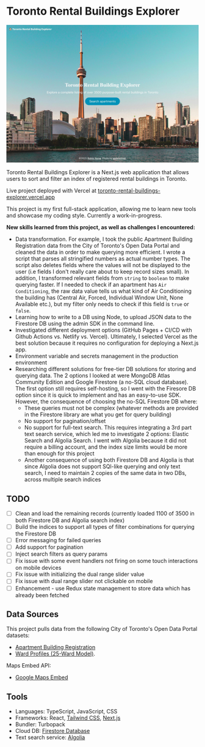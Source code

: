 # Toronto Rental Buildings Explorer

![Landing page](./public/home-page-screenshot.jpg)

Toronto Rental Buildings Explorer is a Next.js web application that allows users to sort and filter an index of registered rental buildings in Toronto.

Live project deployed with Vercel at [toronto-rental-buildings-explorer.vercel.app](https://toronto-rental-buildings-explorer.vercel.app/)

This project is my first full-stack application, allowing me to learn new tools and showcase my coding style. Currently a work-in-progress.

**New skills learned from this project, as well as challenges I encountered:**

  - Data transformation. For example, I took the public Apartment Building Registration data from the City of Toronto's Open Data Portal and cleaned the data in order to make querying more efficient. I wrote a script that parses all stringified numbers as actual number types. The script also deletes fields where the values will not be displayed to the user (i.e fields I don't really care about to keep record sizes small). In addition, I transformed relevant fields from `string` to `boolean` to make querying faster. If I needed to check if an apartment has `Air Conditioning`, the raw data value tells us what kind of Air Conditioning the building has (Central Air, Forced, Individual Window Unit, None Available etc.), but my filter only needs to check if this field is `true` or `false`.
  - Learning how to write to a DB using Node, to upload JSON data to the Firestore DB using the admin SDK in the command line.
  - Investigated different deployment options (GitHub Pages + CI/CD with Github Actions vs. Netlify vs. Vercel). Ultimately, I selected Vercel as the best solution because it requires no configuration for deploying a Next.js app.
  - Environment variable and secrets management in the production environment
  - Researching different solutions for free-tier DB solutions for storing and querying data. The 2 options I looked at were MongoDB Atlas Community Edition and Google Firestore (a no-SQL cloud database). The first option still requires self-hosting, so I went with the Firesore DB option since it is quick to implement and has an easy-to-use SDK. However, the consequence of choosing the no-SQL Firestore DB where:
      - These queries must not be complex (whatever methods are provided in the Firestore library are what you get for query building)
      - No support for pagination/offset
      - No support for full-text search. This requires integrating a 3rd part text search service, which led me to investigate 2 options: Elastic Search and Algolia Search. I went with Algolia because it did not require a billing account, and the index size limits would be more than enough for this project
      - Another consequence of using both Firestore DB and Algolia is that since Algolia does not support SQl-like querying and only text search, I need to maintain 2 copies of the same data in two DBs, across multiple search indices


## TODO
- [ ] Clean and load the remaining records (currently loaded 1100 of 3500 in both Firestore DB and Algolia search index)
- [ ] Build the indices to support all types of filter combinations for querying the Firestore DB
- [ ] Error messaging for failed queries
- [ ] Add support for pagination
- [ ] Inject search filters as query params
- [ ] Fix issue with some event handlers not firing on some touch interactions on mobile devices
- [ ] Fix issue with initializing the dual range slider value
- [ ] Fix issue with dual range slider not clickable on mobile
- [ ] Enhancement - use Redux state management to store data which has already been fetched

## Data Sources

This project pulls data from the following City of Toronto's Open Data Portal datasets:

- [Apartment Building Registration](https://open.toronto.ca/dataset/apartment-building-registration/)
- [Ward Profiles (25-Ward Model)](https://open.toronto.ca/dataset/ward-profiles-25-ward-model/).

Maps Embed API:

- [Google Maps Embed](https://developers.google.com/maps/documentation/embed/get-started)

## Tools

- Languages: TypeScript, JavaScript, CSS
- Frameworks: React, [Tailwind CSS](https://tailwindcss.com), [Next.js](https://nextjs.org/docs)
- Bundler: Turbopack
- Cloud DB: [Firestore Database](https://firebase.google.com/docs/firestore)
- Text search service: [Algolia](https://www.algolia.com/doc/api-client/javascript/getting-started/#install)
